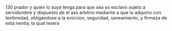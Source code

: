 130 prador y quien lo suya tenga para que sea so esclavo sujeto a
servidumbre y dispuesto de el ass arbitrio mediante a que lo
adquirio con lexitimidad, obligándose a la eviccion, seguridad,
saneamiento, y firmeza de esta nentia, la qual lesera